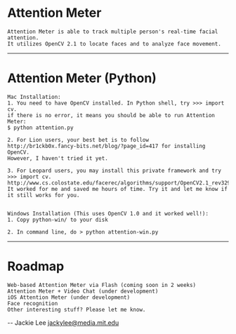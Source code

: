 Attention Meter
===============
	Attention Meter is able to track multiple person's real-time facial attention.
	It utilizes OpenCV 2.1 to locate faces and to analyze face movement.
-------------------------
Attention Meter (Python)
===============

	Mac Installation:
	1. You need to have OpenCV installed. In Python shell, try >>> import cv.
	if there is no error, it means you should be able to run Attention Meter: 
	$ python attention.py
	
	2. For Lion users, your best bet is to follow 
	http://br1ckb0x.fancy-bits.net/blog/?page_id=417 for installing OpenCV. 		
	However, I haven't tried it yet.

	3. For Leopard users, you may install this private framework and try 
	>>> import cv. http://www.cs.colostate.edu/facerec/algorithms/support/OpenCV2.1_rev3291_MacOS10.6.pkg 
	It worked for me and saved me hours of time. Try it and let me know if 	it still works for you. 


	Windows Installation (This uses OpenCV 1.0 and it worked well!):
	1. Copy python-win/ to your disk

	2. In command line, do > python attention-win.py

-------------------------
Roadmap
===============
	Web-based Attention Meter via Flash (coming soon in 2 weeks)
	Attention Meter + Video Chat (under development)
	iOS Attention Meter (under development)
	Face recognition
	Other interesting stuff? Please let me know.

--
Jackie Lee
jackylee@media.mit.edu
